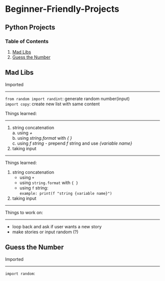 # Beginner-Friendly-Projects

## Python Projects
### Table of Contents
1. [Mad Libs](#mad_libs)
2. [Guess the Number](#guess_numb)


## Mad Libs <a name = mad_libs> </a>
Imported <hr>
`from random import randint`: generate random number(input) <br>
`import copy`: create new list with same content <br>

Things learned: <hr>
<ol>
  <li>string concatenation </li>
a. using <em> + </em> <br>
b. using <em> string.format </em> with <em> { } </em> <br>
c. using <em> f string </em>
- prepend <em> f </em> string and use <em> {variable name} </em>
<li> taking input </li>
</ol>

---

Things learned:
1. string concatenation
   - using `+`
   - using `string.format` with `{ }`
   - using `f` string:<br>
   `example: print(f "string {variable name}")`
2. taking input

---
Things to work on: <hr>
- loop back and ask if user wants a new story
- make stories or input random (?)

## Guess the Number <a name = guess_numb)> </a>
Imported <hr>
`import random`:
